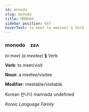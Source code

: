 ```yaml
---
id: monodo
slug: monodo
title: MONODO
sidebar_position: 657
hoverText: to meet (a meetee) § Verb
---
```


### monodo&emsp;<span kind="abugida">ƶƨʌ</span>

*to meet (a meetee)* **§** Verb

**Verb**: to meet/visit

**Noun**: a meetee/visitee

**Modifier**: meetable/visitable

Korean 만나다 mannada undefined

*Koreic Language Family*